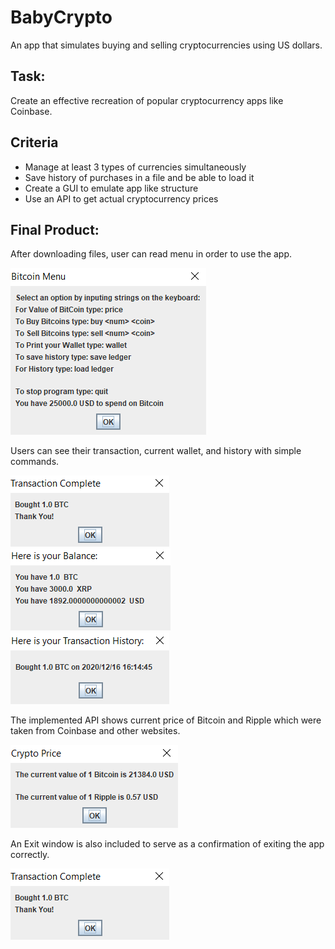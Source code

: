 # BabyCrypto
An app that simulates buying and selling cryptocurrencies using US dollars.

## Task:
Create an effective recreation of popular cryptocurrency apps like Coinbase.

## Criteria
* Manage at least 3 types of currencies simultaneously
* Save history of purchases in a file and be able to load it
* Create a GUI to emulate app like structure
* Use an API to get actual cryptocurrency prices

## Final Product:
After downloading files, user can read menu in order to use the app.

![](images/BabyCrypto_Menu.png)

Users can see their transaction, current wallet, and  history with simple commands.

![](images/BabyCrypto_Confirmation.png)
![](images/BabyCrypto_Wallet.png)
![](images/BabyCrypto_Ledger.png)

The implemented API shows current price of Bitcoin and Ripple which were taken from Coinbase and other websites.

![](images/BabyCrypto_PriceAPI.png)

An Exit window is also included to serve as a confirmation of exiting the app correctly.

![](images/BabyCrypto_Confirmation.png)
